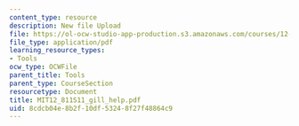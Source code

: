 ```yaml
---
content_type: resource
description: New file Upload
file: https://ol-ocw-studio-app-production.s3.amazonaws.com/courses/12-811-tropical-meteorology-spring-2011/8cdcb04e8b2f10df53248f27f48864c9_MIT12_811S11_gill_help.pdf
file_type: application/pdf
learning_resource_types:
- Tools
ocw_type: OCWFile
parent_title: Tools
parent_type: CourseSection
resourcetype: Document
title: MIT12_811S11_gill_help.pdf
uid: 8cdcb04e-8b2f-10df-5324-8f27f48864c9
---
```

